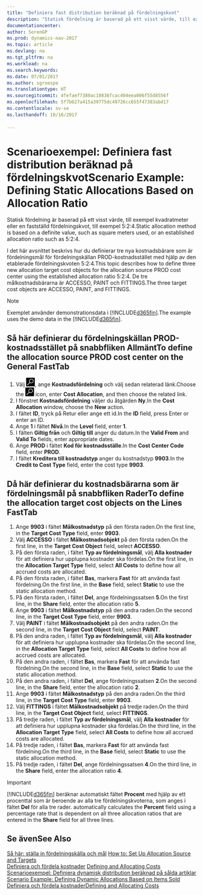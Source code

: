 ```yaml
---
title: "Definiera fast distribution beräknad på fördelningskvot"
description: "Statisk fördelning är baserad på ett visst värde, till exempel kvadratmeter eller en fastställd fördelningskvot, till exempel 5:2:4."
documentationcenter: 
author: SorenGP
ms.prod: dynamics-nav-2017
ms.topic: article
ms.devlang: na
ms.tgt_pltfrm: na
ms.workload: na
ms.search.keywords: 
ms.date: 07/01/2017
ms.author: sgroespe
ms.translationtype: HT
ms.sourcegitcommit: 4fefaef7380ac10836fcac404eea006f55d8556f
ms.openlocfilehash: 5f7b627a415a39775dc49726cc655f47383abd17
ms.contentlocale: sv-se
ms.lasthandoff: 10/16/2017

---
```

# <a name="scenario-example-defining-static-allocations-based-on-allocation-ratio"></a><span data-ttu-id="c5ac3-103">Scenarioexempel: Definiera fast distribution beräknad på fördelningskvot</span><span class="sxs-lookup"><span data-stu-id="c5ac3-103">Scenario Example: Defining Static Allocations Based on Allocation Ratio</span></span>
<span data-ttu-id="c5ac3-104">Statisk fördelning är baserad på ett visst värde, till exempel kvadratmeter eller en fastställd fördelningskvot, till exempel 5:2:4.</span><span class="sxs-lookup"><span data-stu-id="c5ac3-104">Static allocation method is based on a definite value, such as square meters used, or an established allocation ratio such as 5:2:4.</span></span>  

<span data-ttu-id="c5ac3-105">I det här avsnittet beskrivs hur du definierar tre nya kostnadsbärare som är fördelningsmål för fördelningskällan PROD-kostnadsstället med hjälp av den etablerade fördelningskvoten 5:2:4.</span><span class="sxs-lookup"><span data-stu-id="c5ac3-105">This topic describes how to define three new allocation target cost objects for the allocation source PROD cost center using the established allocation ratio 5:2:4.</span></span> <span data-ttu-id="c5ac3-106">De tre målkostnadsbärarna är ACCESSO, PAINT och FITTINGS.</span><span class="sxs-lookup"><span data-stu-id="c5ac3-106">The three target cost objects are ACCESSO, PAINT, and FITTINGS.</span></span>  

> [!NOTE]  
>  <span data-ttu-id="c5ac3-107">Exemplet använder demonstrationsdata i [!INCLUDE[d365fin](includes/d365fin_md.md)].</span><span class="sxs-lookup"><span data-stu-id="c5ac3-107">The example uses the demo data in the [!INCLUDE[d365fin](includes/d365fin_md.md)].</span></span>  

## <a name="to-define-the-allocation-source-prod-cost-center-on-the-general-fasttab"></a><span data-ttu-id="c5ac3-108">Så här definierar du fördelningskällan PROD-kostnadsstället på snabbfliken Allmänt</span><span class="sxs-lookup"><span data-stu-id="c5ac3-108">To define the allocation source PROD cost center on the General FastTab</span></span>  

1.  <span data-ttu-id="c5ac3-109">Välj ![Söka efter sida eller rapport](media/ui-search/search_small.png "ikonen Söka efter sida eller rapport"), ange **Kostnadsfördelning** och välj sedan relaterad länk.</span><span class="sxs-lookup"><span data-stu-id="c5ac3-109">Choose the ![Search for Page or Report](media/ui-search/search_small.png "Search for Page or Report icon") icon, enter **Cost Allocation**, and then choose the related link.</span></span>  
2.  <span data-ttu-id="c5ac3-110">I fönstret **Kostnadsfördelning** väljer du åtgärden **Ny**.</span><span class="sxs-lookup"><span data-stu-id="c5ac3-110">In the **Cost Allocation** window, choose the **New** action.</span></span>  
3.  <span data-ttu-id="c5ac3-111">I fältet **ID**, tryck på Retur eller ange ett id.</span><span class="sxs-lookup"><span data-stu-id="c5ac3-111">In the **ID** field, press Enter or enter an ID.</span></span>  
4.  <span data-ttu-id="c5ac3-112">Ange **1** i fältet **Nivå**.</span><span class="sxs-lookup"><span data-stu-id="c5ac3-112">In the **Level** field, enter **1**.</span></span>  
5.  <span data-ttu-id="c5ac3-113">I fälten **Giltig från** och **Giltig till** anger du datum.</span><span class="sxs-lookup"><span data-stu-id="c5ac3-113">In the **Valid From** and **Valid To** fields, enter appropriate dates.</span></span>  
6.  <span data-ttu-id="c5ac3-114">Ange **PROD** i fältet **Kod för kostnadsställe**.</span><span class="sxs-lookup"><span data-stu-id="c5ac3-114">In the **Cost Center Code** field, enter **PROD**.</span></span>  
7.  <span data-ttu-id="c5ac3-115">I fältet **Kreditera till kostnadstyp** anger du kostnadstyp **9903**.</span><span class="sxs-lookup"><span data-stu-id="c5ac3-115">In the **Credit to Cost Type** field, enter the cost type **9903**.</span></span>  

## <a name="to-define-the-allocation-target-cost-objects-on-the-lines-fasttab"></a><span data-ttu-id="c5ac3-116">Då här definierar du kostnadsbärarna som är fördelningsmål på snabbfliken Rader</span><span class="sxs-lookup"><span data-stu-id="c5ac3-116">To define the allocation target cost objects on the Lines FastTab</span></span>  

1.  <span data-ttu-id="c5ac3-117">Ange **9903** i fältet **Målkostnadstyp** på den första raden.</span><span class="sxs-lookup"><span data-stu-id="c5ac3-117">On the first line, in the **Target Cost Type** field, enter **9903**.</span></span>  
2.  <span data-ttu-id="c5ac3-118">Välj **ACCESSO** i fältet **Målkostnadsobjekt** på den första raden.</span><span class="sxs-lookup"><span data-stu-id="c5ac3-118">On the first line, in the **Target Cost Object** field, select **ACCESSO**.</span></span>  
3.  <span data-ttu-id="c5ac3-119">På den första raden, i fältet **Typ av fördelningsmål**, välj **Alla kostnader** för att definiera hur upplupna kostnader ska fördelas.</span><span class="sxs-lookup"><span data-stu-id="c5ac3-119">On the first line, in the **Allocation Target Type** field, select **All Costs** to define how all accrued costs are allocated.</span></span>  
4.  <span data-ttu-id="c5ac3-120">På den första raden, i fältet **Bas**, markera **Fast** för att använda fast fördelning.</span><span class="sxs-lookup"><span data-stu-id="c5ac3-120">On the first line, in the **Base** field, select **Static** to use the static allocation method.</span></span>  
5.  <span data-ttu-id="c5ac3-121">På den första raden, i fältet **Del**, ange fördelningssatsen **5**.</span><span class="sxs-lookup"><span data-stu-id="c5ac3-121">On the first line, in the **Share** field, enter the allocation ratio **5**.</span></span>  
6.  <span data-ttu-id="c5ac3-122">Ange **9903** i fältet **Målkostnadstyp** på den andra raden.</span><span class="sxs-lookup"><span data-stu-id="c5ac3-122">On the second line, in the **Target Cost Type** field, enter **9903**.</span></span>  
7.  <span data-ttu-id="c5ac3-123">Välj **PAINT** i fältet **Målkostnadsobjekt** på den andra raden.</span><span class="sxs-lookup"><span data-stu-id="c5ac3-123">On the second line, in the **Target Cost Object** field, select **PAINT**.</span></span>  
8.  <span data-ttu-id="c5ac3-124">På den andra raden, i fältet **Typ av fördelningsmål**, välj **Alla kostnader** för att definiera hur upplupna kostnader ska fördelas.</span><span class="sxs-lookup"><span data-stu-id="c5ac3-124">On the second line, in the **Allocation Target Type** field, select **All Costs** to define how all accrued costs are allocated.</span></span>  
9. <span data-ttu-id="c5ac3-125">På den andra raden, i fältet **Bas**, markera **Fast** för att använda fast fördelning.</span><span class="sxs-lookup"><span data-stu-id="c5ac3-125">On the second line, in the **Base** field, select **Static** to use the static allocation method.</span></span>  
10. <span data-ttu-id="c5ac3-126">På den andra raden, i fältet **Del**, ange fördelningssatsen **2**.</span><span class="sxs-lookup"><span data-stu-id="c5ac3-126">On the second line, in the **Share** field, enter the allocation ratio **2**.</span></span>  
11. <span data-ttu-id="c5ac3-127">Ange **9903** i fältet **Målkostnadstyp** på den andra raden.</span><span class="sxs-lookup"><span data-stu-id="c5ac3-127">On the third line, in the **Target Cost Type** field, enter **9903**.</span></span>  
12. <span data-ttu-id="c5ac3-128">Välj **FITTINGS** i fältet **Målkostnadsobjekt** på tredje raden.</span><span class="sxs-lookup"><span data-stu-id="c5ac3-128">On the third line, in the **Target Cost Object** field, select **FITTINGS**.</span></span>  
13. <span data-ttu-id="c5ac3-129">På tredje raden, i fältet **Typ av fördelningsmål**, välj **Alla kostnader** för att definiera hur upplupna kostnader ska fördelas.</span><span class="sxs-lookup"><span data-stu-id="c5ac3-129">On the third line, in the **Allocation Target Type** field, select **All Costs** to define how all accrued costs are allocated.</span></span>  
14. <span data-ttu-id="c5ac3-130">På tredje raden, i fältet **Bas**, markera **Fast** för att använda fast fördelning.</span><span class="sxs-lookup"><span data-stu-id="c5ac3-130">On the third line, in the **Base** field, select **Static** to use the static allocation method.</span></span>  
15. <span data-ttu-id="c5ac3-131">På tredje raden, i fältet **Del**, ange fördelningssatsen **4**.</span><span class="sxs-lookup"><span data-stu-id="c5ac3-131">On the third line, in the **Share** field, enter the allocation ratio **4**.</span></span>  

> [!IMPORTANT]  
>  [!INCLUDE[d365fin](includes/d365fin_md.md)]<span data-ttu-id="c5ac3-132"> beräknar automatiskt fältet **Procent** med hjälp av ett procenttal som är beroende av alla tre fördelningskvoterna, som anges i fältet **Del** för alla tre rader.</span><span class="sxs-lookup"><span data-stu-id="c5ac3-132"> automatically calculates the **Percent** field using a percentage rate that is dependent on all three allocation ratios that are entered in the **Share** field for all three lines.</span></span>  

## <a name="see-also"></a><span data-ttu-id="c5ac3-133">Se även</span><span class="sxs-lookup"><span data-stu-id="c5ac3-133">See Also</span></span>  
<span data-ttu-id="c5ac3-134">[Så här: ställa in fördelningskälla och mål](finance-how-to-set-up-allocation-source-and-targets.md) </span><span class="sxs-lookup"><span data-stu-id="c5ac3-134">[How to: Set Up Allocation Source and Targets](finance-how-to-set-up-allocation-source-and-targets.md) </span></span>  
<span data-ttu-id="c5ac3-135">[Definiera och fördela kostnader](finance-define-and-allocate-costs.md) </span><span class="sxs-lookup"><span data-stu-id="c5ac3-135">[Defining and Allocating Costs](finance-define-and-allocate-costs.md) </span></span>  
<span data-ttu-id="c5ac3-136">[Scenarioexempel: Definiera dynamisk distribution beräknad på sålda artiklar](finance-scenario-example-defining-dynamic-allocations-based-on-items-sold.md) </span><span class="sxs-lookup"><span data-stu-id="c5ac3-136">[Scenario Example: Defining Dynamic Allocations Based on Items Sold](finance-scenario-example-defining-dynamic-allocations-based-on-items-sold.md) </span></span>  
[<span data-ttu-id="c5ac3-137">Definiera och fördela kostnader</span><span class="sxs-lookup"><span data-stu-id="c5ac3-137">Defining and Allocating Costs</span></span>](finance-define-and-allocate-costs.md)

